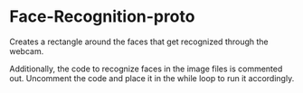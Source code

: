 # Face-Recognition-proto

Creates a rectangle around the faces that get recognized through the webcam. 

Additionally, the code to recognize faces in the image files is commented out. Uncomment the code and place it in the while loop to run it accordingly. 
